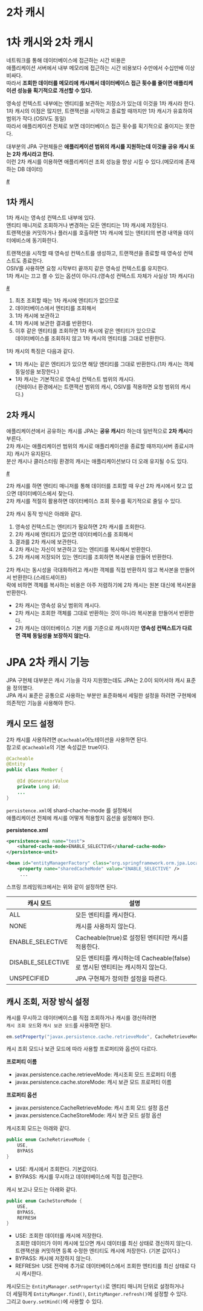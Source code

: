 2차 캐시
===========

# 1차 캐시와 2차 캐시   
네트워크를 통해 데이터베이스에 접근하는 시간 비용은                 
애플리케이션 서버에서 내부 메모리에 접근하는 시간 비용보다 수만에서 수십만배 이상 비싸다.          
따라서 **조회한 데이터를 메모리에 캐시해서 데이터베이스 접근 횟수를 줄이면 애플리케이션 성능을 획기적으로 개선할 수 있다.**       

영속성 컨텍스트 내부에는 엔티티를 보관하는 저장소가 있는데 이것을 1차 캐시라 한다.          
1차 캐시의 이점은 많지만, 트랜잭션을 시작하고 종료할 때까지만 1차 캐시가 유효하여 범위가 작다.(OSIV도 동일)      
따라서 애플리케이션 전체로 보면 데이터베이스 접근 횟수를 획기적으로 줄이지는 못한다.     
  
대부분의 JPA 구현체들은 **애플리케이션 범위의 캐시를 지원하는데 이것을 공유 캐시 또는 2차 캐시라고 한다.**           
이런 2차 캐시를 이용하면 애플리케이션 조회 성능을 향상 시킬 수 있다.(메모리에 존재하는 DB 데이터)    
   
[#](#)   
  
## 1차 캐시   
1차 캐시는 영속성 컨텍스트 내부에 있다.          
엔티티 매니저로 조회하거나 변경하는 모든 엔티티는 1차 캐시에 저장된다.        
트랜잭션을 커밋하거나 플러시를 호출하면 1차 캐시에 있는 엔티티의 변경 내역을 데이터에비스에 동기화한다.   

트랜잭션을 시작할 때 영속성 컨텍스트를 생성하고, 트랜잭션을 종료할 때 영속성 컨텍스트도 종료한다.      
OSIV를 사용하면 요청 시작부터 끝까지 같은 영속성 컨텍스트를 유지한다.     
1차 캐시는 끄고 켤 수 있는 옵션이 아니다.(영속성 컨텍스트 자체가 사실상 1차 캐시다)     

[#](#)
  
1. 최초 조회할 때는 1차 캐시에 엔티티가 없으므로  
2. 데이터베이스에서 엔티티를 조회해서   
3. 1차 캐시에 보관하고   
4. 1차 캐시에 보관한 결과를 반환한다.   
5. 이후 같은 엔티티를 조회하면 1차 캐시에 같은 엔티티가 있으므로      
   데이터베이스를 조회하지 않고 1차 캐시의 엔티티를 그대로 반환한다.   

1차 캐시의 특징은 다음과 같다.    
* 1차 캐시는 같은 엔티티가 있으면 해당 엔티티를 그대로 반환한다.(1차 캐시는 객체 동일성을 보장한다.)      
* 1차 캐시는 기본적으로 영속성 컨텍스트 범위의 캐시다.   
  (컨테이너 환경에서는 트랜잭션 범위의 캐시, OSIV를 적용하면 요청 범위의 캐시다.)   

## 2차 캐시  
애플리케이션에서 공유하는 캐시를 JPA는 **공유 캐시**라 하는데 일반적으로 **2차 캐시**라 부른다.          
2차 캐시는 애플리케이션 범위의 캐시로 애플리케이션을 종료할 때까지(서버 종료시까지) 캐시가 유지된다.          
분산 캐시나 클러스터링 환경의 캐시는 애플리케이션보다 더 오래 유지될 수도 있다.          

[#](#)

2차 캐시를 하면 엔티티 매니저를 통해 데이터를 조회할 때 우선 2차 캐시에서 찾고 없으면 데이터베이스에서 찾는다.       
2차 캐시를 적절히 활용하면 데이터베이스 조회 횟수를 획기적으로 줄일 수 있다.   
   
2차 캐시 동작 방식은 아래와 같다.     
  
1. 영속성 컨텍스트는 엔티티가 필요하면 2차 캐시를 조회한다.   
2. 2차 캐시에 엔티티가 없으면 데이터베이스를 조회해서   
3. 결과를 2차 캐시에 보관한다.     
4. 2차 캐시는 자신이 보관하고 있는 엔티티를 복사해서 반환한다.    
5. 2차 캐시에 저장되어 있는 엔티티를 조회하면 복사본을 만들어 반환한다.   

2차 캐시는 동시성을 극대화하려고 캐시한 객체를 직접 반환하지 않고 복사본을 만들어서 반환한다.(스레드세이프)     
락에 비하면 객체를 복사하는 비용은 아주 저렴하기에 2차 캐시는 원본 대신에 복사본을 반환한다.     
      
* 2차 캐시는 영속성 유닛 범위의 캐시다.          
* 2차 캐시는 조회한 객체를 그대로 반환하는 것이 아니라 복사본을 만들어서 반환한다.      
* 2차 캐시는 데이터베이스 기본 키를 기준으로 캐시하지만 **영속성 컨텍스트가 다르면 객체 동일성을 보장하지 않는다.**      

# JPA 2차 캐시 기능 
JPA 구현체 대부분은 캐시 기능을 각자 지원했는데도 JPA는 2.0이 되어서야 캐시 표준을 정의했다.    
JPA 캐시 표준은 공통으로 사용하는 부분만 표준화해서 세밀한 설정을 하려면 구현체에 의존적인 기능을 사용해야 한다.       

## 캐시 모드 설정   
2차 캐시를 사용하려면 `@Cacheable`어노테이션을 사용하면 된다.      
참고로 `@Cacheable`의 기본 속성값은 true이다.      
   
```java
@Cacheable
@Entity
public class Member {
    
    @Id @GeneratorValue
    private Long id;
    ...
}
```

`persistence.xml`에 shard-chache-mode 를 설정해서       
애플리케이션 전체에 캐시를 어떻게 적용할지 옵션을 설정해야 한다.       

**persistence.xml**
```xml
<persistence-uni name="test">
    <shared-cache-mode>ENABLE_SELECTIVE</shared-cache-mode>
</persistence-unit>
```     
```xml
<bean id="entityManagerFactory" class="org.springframework.orm.jpa.LocalContainerEntityManagerFactoryBean">
    <property name="sharedCacheMode" value="ENABLE_SELECTIVE" />
     ...
```
스프링 프레임워크에서는 위와 같이 설정하면 된다.   

|캐시 모드|설명|
|--------|----|
|ALL|모든 엔티티를 캐시한다.|
|NONE|캐시를 사용하지 않는다.|
|ENABLE_SELECTIVE|Cacheable(true)로 설정된 엔티티만 캐시를 적용한다.|
|DISABLE_SELECTIVE|모든 엔티티를 캐시하는데 Cacheable(false)로 명시된 엔티티는 캐시하지 않는다.|
|UNSPECIFIED|JPA 구현체가 정의한 설정을 따른다.|   

## 캐시 조회, 저장 방식 설정   
캐시를 무시하고 데이터베이스를 직접 조회하거나 캐시를 갱신하려면     
`캐시 조회 모드`와 `캐시 보관 모드`를 사용하면 된다.        

```java
em.setProperty("javax.persistence.cache.retrieveMode", CacheRetrieveMode.BYPASS);   
```   
캐시 조회 모드나 보관 모드에 따라 사용할 프로퍼티와 옵션이 다르다.    

**프로퍼티 이름**
* javax.persistence.cache.retrieveMode: 캐시조회 모드 프로퍼티 이름  
* javax.persistence.cache.storeMode: 캐시 보관 모드 프로퍼티 이름    
   
**프로퍼티 옵션**   
* javax.persistence.CacheRetrieveMode: 캐시 조회 모드 설정 옵션     
* javax.persistence.CacheStoreMode: 캐시 보관 모드 설정 옵션     

캐시조회 모드는 아래와 같다.   

```java
public enum CacheRetrieveMode {
    USE,
    BYPASS
}
```
* USE: 캐시에서 조회한다. 기본값이다.    
* BYPASS: 캐시를 무시하고 데이터베이스에 직접 접근한다.    

캐시 보고나 모드는 아래와 같다.    

```java
public enum CacheStoreMode {
    USE,
    BYPASS,
    REFRESH
}
```
* USE: 조회한 데이터를 캐시에 저장한다.      
  조회한 데이터가 이미 캐시에 있으면 캐시 데이터를 최신 상태로 갱신하지 않는다.     
  트랜잭션을 커밋하면 등록 수정한 엔티티도 캐시에 저장한다. (기본 값이다.)     
* BYPASS: 캐시에 저장하지 않는다.   
* REFRESH: USE 전략에 추가로 데이터베이스에서 조회한 엔티티를 최신 상태로 다시 캐시한다.    

캐시모드는 `EntityManager.setProperty()`로 엔티티 매니저 단위로 설정하거나       
더 세밀하게 `EntityManger.find()`, `EntityManger.refresh()`에 설정할 수 있다.      
그리고 `Query.setHind()`에 사용할 수 있다.     












